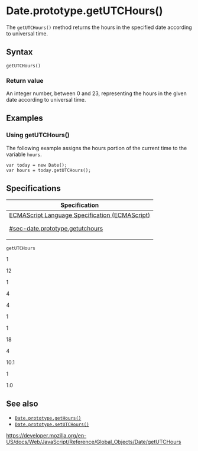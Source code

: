 # Date.prototype.getUTCHours()

The `getUTCHours()` method returns the hours in the specified date according to universal time.

## Syntax

    getUTCHours()

### Return value

An integer number, between 0 and 23, representing the hours in the given date according to universal time.

## Examples

### Using getUTCHours()

The following example assigns the hours portion of the current time to the variable `hours`.

    var today = new Date();
    var hours = today.getUTCHours();

## Specifications

<table>
<thead>
<tr class="header">
<th>Specification</th>
</tr>
</thead>
<tbody>
<tr class="odd">
<td>
<a href="https://tc39.es/ecma262/#sec-date.prototype.getutchours">ECMAScript Language Specification (ECMAScript) 
<br/>

<span class="small">#sec-date.prototype.getutchours</span>
</a>
</td>
</tr>
</tbody>
</table>

`getUTCHours`

1

12

1

4

4

1

1

18

4

10.1

1

1.0

## See also

-   [`Date.prototype.getHours()`](gethours)
-   [`Date.prototype.setUTCHours()`](setutchours)

<a href="https://developer.mozilla.org/en-US/docs/Web/JavaScript/Reference/Global_Objects/Date/getUTCHours" class="_attribution-link">https://developer.mozilla.org/en-US/docs/Web/JavaScript/Reference/Global_Objects/Date/getUTCHours</a>
